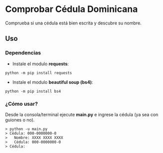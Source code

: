 # Comprobar Cédula Dominicana
Comprueba si una cédula está bien escrita y descubre su nombre.

## Uso
### Dependencias
* Instale el modulo **requests**:
```
python -m pip install requests
```
* Instale el modulo **beautiful soup (bs4)**:
```
python -m pip install bs4
```

### ¿Cómo usar?
Desde la consola/terminal ejecute **main.py** e ingrese la cédula (ya sea con guiones o no).
```
> python -u main.py
> Cédula: 000-0000000-0
>   Nombre: XXXX XXXX XXXX
>   Cédula: 000-0000000-0
> Cédula:
```
